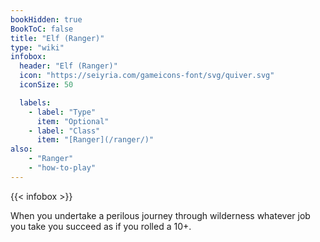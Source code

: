```yaml
---
bookHidden: true
BookToC: false
title: "Elf (Ranger)"
type: "wiki"
infobox:
  header: "Elf (Ranger)"
  icon: "https://seiyria.com/gameicons-font/svg/quiver.svg"
  iconSize: 50

  labels:
    - label: "Type"
      item: "Optional"
    - label: "Class"
      item: "[Ranger](/ranger/)"
also:
    - "Ranger"
    - "how-to-play"
---
```


{{< infobox >}}

When you undertake a perilous journey through wilderness whatever job you take you succeed as if you rolled a 10+.